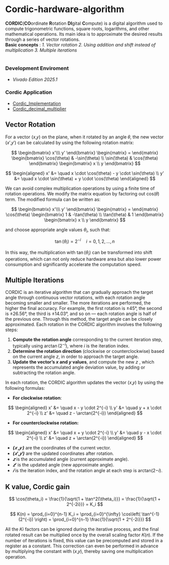 # Cordic-hardware-algorithm
**CORDIC**(**CO**ordinate **R**otation **DI**gital **C**ompute) is a digital algorithm used to compute trigonometric functions, square roots, logarithms, and other mathematical operations. Its main idea is to approximate the desired results through a series of vector rotations.  
**Basic concepts** : *1. Vector rotation* *2. Using addition and shift instead of multiplication* *3. Multiple iterations*  
# 
### Development Enviroment 
- *Vivado Edition 2025.1*
### Cordic Application
- [Cordic_Implementation](./cordic)
- [Cordic_decimal_multiplier](./cordic_decimal_multiplier)
 
## Vector Rotation  
For a vector (𝑥,𝑦) on the plane, when it rotated by an angle 𝜃, the new vector (𝑥′,𝑦′) can be calculated by using the following rotation matrix:  

$$
\begin{bmatrix}
    x'\\\
    y'
\end{bmatrix} 
\begin{matrix}
    =
\end{matrix}
\begin{bmatrix}
    \cos(\theta) & -\sin(\theta) \\
    \sin(\theta) & \cos(\theta)
\end{bmatrix}
\begin{bmatrix}
    x \\
    y
\end{bmatrix} 
$$  

$$
\begin{aligned}
x' &= \quad x \cdot \cos(\theta) - y \cdot \sin(\theta) \\
y' &= \quad x \cdot \sin(\theta) + y \cdot \cos(\theta)
\end{aligned}
$$

We can avoid complex multiplication operations by using a finite time of rotation operations. We modify the matrix equation by factoring out cos(𝜃) term. The modified formula can be written as:  

$$
\begin{bmatrix}
    x'\\\
    y'
\end{bmatrix} 
\begin{matrix}
    =
\end{matrix}
\cos(\theta)
\begin{bmatrix}
    1 & -\tan(\theta) \\
    \tan(\theta) & 1
\end{bmatrix}
\begin{bmatrix}
    x \\
    y
\end{bmatrix} 
$$  

and choose appropriate angle values $\theta_i$, such that:

$$
\tan(\theta_i) = 2^{-i} \quad  i = 0, 1, 2, \ldots, n
$$

In this way, the multiplication with $\tan(\theta_i)$ can be transformed into shift operations, which can not only reduce hardware area but also lower power consumption and significantly accelerate the computation speed.

## Multiple Iterations
CORDIC is an iterative algorithm that can gradually approach the target angle through continuous vector rotations, with each rotation angle becoming smaller and smaller. The more iterations are performed, the higher the final accuracy. For example, the first rotation is ±45°, the second is ±26.56°, the third is ±14.03°, and so on — each rotation angle is half of the previous one. Through this method, the target angle can be closely approximated.
Each rotation in the CORDIC algorithm involves the following steps:
1. **Compute the rotation angle** corresponding to the current iteration step, typically using $\arctan(2^{-i})$, where $i$ is the iteration index.
2. **Determine the rotation direction** (clockwise or counterclockwise) based on the current angle $z$, in order to approach the target angle.
3. **Update the vector’s $x$ and $y$ values**, and compute the new $z$ , which represents the accumulated angle deviation value, by adding or subtracting the rotation angle.

In each rotation, the CORDIC algorithm updates the vector (𝑥,𝑦) by using the following formulas:  

- **For clockwise rotation**:

$$
\begin{aligned}
x' &= \quad x - y \cdot 2^{-i} \\
y' &= \quad y + x \cdot 2^{-i} \\
z' &= \quad z - \arctan(2^{-i})
\end{aligned}
$$
- **For counterclockwise rotation:**

$$
\begin{aligned}
x' &= \quad x + y \cdot 2^{-i} \\
y' &= \quad y - x \cdot 2^{-i} \\
z' &= \quad z + \arctan(2^{-i})
\end{aligned}
$$  

- ***(𝑥 ,𝑦 )*** are the coordinates of the current vector.  
- ***(𝑥′,𝑦′)*** are the updated coordinates after rotation.  
- ***𝑧*** is the accumulated angle (current approximate angle).  
- ***𝑧′*** is the updated angle (new approximate angle).  
- ***𝑖***  is the iteration index, and the rotation angle at each step is arctan(2−𝑖).

## K value, Cordic gain  

$$
\cos(\theta_i) = \frac{1}{\sqrt{1 + \tan^2(\theta_i)}} = \frac{1}{\sqrt{1 + 2^{-2i}}} = K_i
$$  

$$
K(n) = \prod_{i=0}^{n-1} K_i = \prod_{i=0}^{\infty} \cos\left( \tan^{-1}(2^{-i}) \right) = \prod_{i=0}^{n-1} \frac{1}{\sqrt{1 + 2^{-2i}}}
$$

All the 𝐾𝑖 factors can be ignored during the iterative process, and the final rotated result can be multiplied once by the overall scaling factor 𝐾(𝑛). If the number of iterations is fixed, this value can be precomputed and stored in a register as a constant. This correction can even be performed in advance by multiplying the constant with (𝑥,𝑦), thereby saving one multiplication operation.



